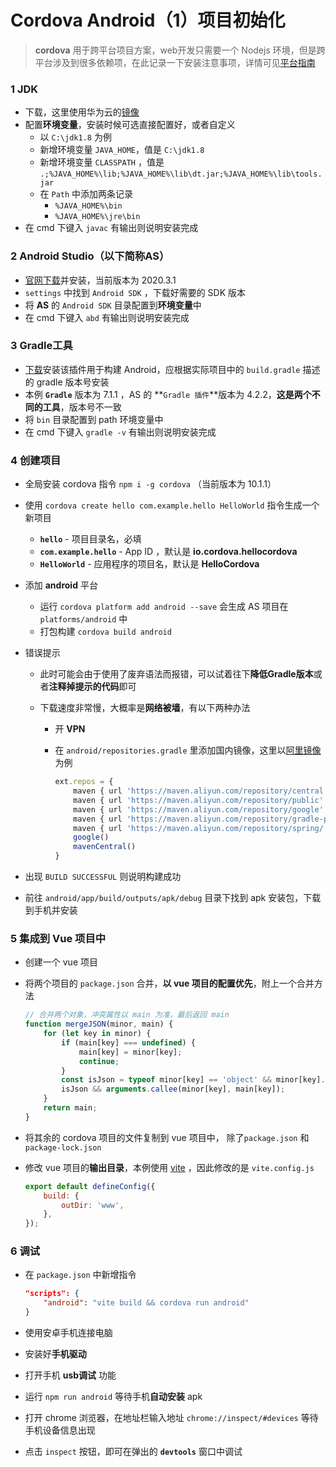# Cordova Android（1）项目初始化

> **cordova** 用于跨平台项目方案，web开发只需要一个 Nodejs 环境，但是跨平台涉及到很多依赖项，在此记录一下安装注意事项，详情可见[平台指南](https://cordova.apache.org/docs/en/10.x/guide/platforms/android/)

### 1 JDK

- 下载，这里使用华为云的[镜像](https://repo.huaweicloud.com/java/jdk/)
- 配置**环境变量**，安装时候可选直接配置好，或者自定义
    - 以  `C:\jdk1.8` 为例
    - 新增环境变量 `JAVA_HOME`，值是  `C:\jdk1.8`
    - 新增环境变量 `CLASSPATH` ，值是 `.;%JAVA_HOME%\lib;%JAVA_HOME%\lib\dt.jar;%JAVA_HOME%\lib\tools.jar`
    - 在 `Path` 中添加两条记录
        - `%JAVA_HOME%\bin`
        - `%JAVA_HOME%\jre\bin`
- 在 cmd 下键入 `javac` 有输出则说明安装完成

### 2 Android Studio（以下简称AS）

- [官网下载](https://developer.android.google.cn/studio/)并安装，当前版本为 2020.3.1
- `settings` 中找到 `Android SDK` ，下载好需要的 SDK 版本
- 将 **AS** 的  `Android SDK` 目录配置到**环境变量**中
- 在 cmd 下键入 `abd` 有输出则说明安装完成

### 3 Gradle工具

- [下载](https://gradle.org/releases/)安装该插件用于构建 Android，应根据实际项目中的 `build.gradle` 描述的 gradle 版本号安装
- 本例 **`Gradle`** 版本为 7.1.1 ，AS 的 **`Gradle 插件`**版本为 4.2.2，**这是两个不同的工具**，版本号不一致
- 将 `bin` 目录配置到 path 环境变量中
- 在 cmd 下键入 `gradle -v` 有输出则说明安装完成

### 4 创建项目

- 全局安装 cordova 指令  `npm i -g cordova` （当前版本为 10.1.1）

- 使用 `cordova create hello com.example.hello HelloWorld` 指令生成一个新项目

    - **`hello`** - 项目目录名，必填
    - **`com.example.hello`** - App ID ，默认是 **io.cordova.hellocordova**
    - **`HelloWorld`** - 应用程序的项目名，默认是 **HelloCordova**

- 添加 **android** 平台

    - 运行 `cordova platform add android --save` 会生成 AS 项目在 `platforms/android` 中
    - 打包构建 `cordova build android`

- 错误提示

    - 此时可能会由于使用了废弃语法而报错，可以试着往下**降低Gradle版本**或者**注释掉提示的代码**即可

    - 下载速度非常慢，大概率是**网络被墙**，有以下两种办法

        - 开 **VPN**

        - 在 `android/repositories.gradle` 里添加国内镜像，这里以[阿里镜像](https://developer.aliyun.com/mvn/guide)为例

            ```js
            ext.repos = {
                maven { url 'https://maven.aliyun.com/repository/central' }
                maven { url 'https://maven.aliyun.com/repository/public' }
                maven { url 'https://maven.aliyun.com/repository/google' }
                maven { url 'https://maven.aliyun.com/repository/gradle-plugin' }
                maven { url 'https://maven.aliyun.com/repository/spring/'}
                google()
                mavenCentral()
            }
            ```

- 出现 `BUILD SUCCESSFUL` 则说明构建成功

- 前往 `android/app/build/outputs/apk/debug` 目录下找到 apk 安装包，下载到手机并安装

### 5 集成到 Vue 项目中

- 创建一个 vue 项目

- 将两个项目的 `package.json`  合并，**以 vue 项目的配置优先**，附上一个合并方法

    ```js
    // 合并两个对象，冲突属性以 main 为准，最后返回 main
    function mergeJSON(minor, main) {
        for (let key in minor) {
            if (main[key] === undefined) {
                main[key] = minor[key];
                continue;
            }
            const isJson = typeof minor[key] == 'object' && minor[key].constructor == Object;
            isJson && arguments.callee(minor[key], main[key]);
        }
        return main;
    }
    ```

- 将其余的 cordova 项目的文件复制到 vue 项目中， 除了`package.json` 和  `package-lock.json`

- 修改 vue 项目的**输出目录**，本例使用 [vite](https://cn.vitejs.dev/) ，因此修改的是 `vite.config.js`

    ```js
    export default defineConfig({
        build: {
            outDir: 'www',
        },
    });
    ```

### 6 调试

- 在 `package.json` 中新增指令

    ```json
    "scripts": {
        "android": "vite build && cordova run android"
    }
    ```

- 使用安卓手机连接电脑

- 安装好**手机驱动**

- 打开手机 **usb调试** 功能

- 运行 `npm run android` 等待手机**自动安装** apk

- 打开 chrome 浏览器，在地址栏输入地址 `chrome://inspect/#devices` 等待手机设备信息出现

- 点击 `inspect` 按钮，即可在弹出的 **`devtools`** 窗口中调试




















